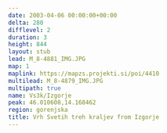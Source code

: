 ```yaml
---
date: 2003-04-06 00:00:00+00:00
delta: 280
difflevel: 2
duration: 3
height: 844
layout: stub
lead: M_8-4881_IMG.JPG
map: 1
maplink: https://mapzs.projekti.si/poi/4410
multilead: M_8-4879_IMG.JPG
multipath: true
name: Vs3k/Izgorje
peak: 46.010608,14.168462
region: gorenjska
title: Vrh Svetih treh kraljev from Izgorje
---
```

